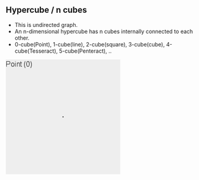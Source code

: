 ## Hypercube / n cubes
- This is undirected graph. 
- An n-dimensional hypercube has n cubes internally connected to each other.
- 0-cube(Point), 1-cube(line), 2-cube(square), 3-cube(cube), 4-cube(Tesseract), 5-cube(Penteract), ..

<img src=From_Point_to_Tesseract.gif width=300 />
